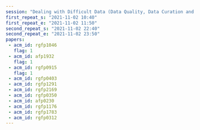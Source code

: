 ```yaml
---
session: "Dealing with Difficult Data (Data Quality, Data Curation and De-noising)"
first_repeat_s: "2021-11-02 10:40" 
first_repeat_e: "2021-11-02 11:50" 
second_repeat_s: "2021-11-02 22:40" 
second_repeat_e: "2021-11-02 23:50" 
papers:
 - acm_id: rgfp1046
   flag: 1
 - acm_id: afp1932
   flag: 1
 - acm_id: rgfp0915
   flag: 1
 - acm_id: rgfp0403
 - acm_id: rgfp1291
 - acm_id: rgfp2169
 - acm_id: rgfp0350
 - acm_id: afp0230
 - acm_id: rgfp1176
 - acm_id: rgfp1783
 - acm_id: rgfp0312
---
```

